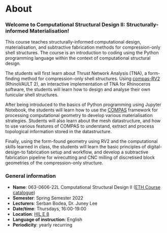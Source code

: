 # About

### Welcome to Computational Structural Design II: Structurally-informed Materialisation!

This course teaches structurally-informed computational design, materialisation, and subtractive fabrication methods for compression-only shell structures. The course is an introduction to coding using the Python programming language within the context of computational structural design.

The students will first learn about Thrust Network Analysis (TNA), a form-finding method for compression-only shell structures. Using [compas-RV2](https://blockresearchgroup.gitbook.io/rv2/) (RhinoVAULT 2), an interactive implementation of TNA for Rhinoceros software, the students will learn how to design and analyse their own funicular shell structures.&#x20;

After being introduced to the basics of Python programming using Jupyter Notebook, the students will learn how to use the [COMPAS](https://compas.dev) framework for processing computational geometry to develop various materialisation strategies. Students will also learn about the mesh datastructure, and how to use various features of COMPAS to understand, extract and process topological information stored in the datastructure.

Finally, using the form-found geometry using RV2 and the computational skills learned in class, the students will learn the basic principles of digital-design-to fabrication setup and workflow, and  develop a subtractive fabrication pipeline for wirecutting and CNC milling of discretised block geometries of the compression-only structure.

### General information

* **Name**: 063-0606-22L  Computational Structural Design II ([ETH Course catalogue](http://www.vvz.ethz.ch/Vorlesungsverzeichnis/lerneinheit.view?semkez=2022S\&ansicht=KATALOGDATEN\&lerneinheitId=160011\&lang=en))
* **Semester**: Spring Semester 2022
* **Lecturers**: Serban Bodea, Dr. Juney Lee
* **Date/time**: Thursdays, 16:00-19:00
* **Location**: [HIL E 8](http://www.rauminfo.ethz.ch/Rauminfo/grundrissplan.gif?gebaeude=HIL\&geschoss=E\&raumNr=8\&lang=en)
* **Language of instruction**: English
* **Periodicity**: yearly recurring
